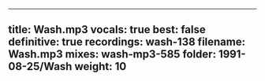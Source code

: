 
---
title: Wash.mp3
vocals: true
best: false
definitive: true
recordings: wash-138
filename: Wash.mp3
mixes: wash-mp3-585
folder: 1991-08-25/Wash
weight: 10
---

